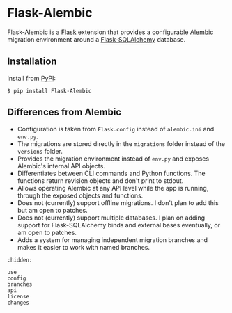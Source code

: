 # Flask-Alembic

Flask-Alembic is a [Flask][] extension that provides a configurable [Alembic][]
migration environment around a [Flask-SQLAlchemy][] database.

[Flask]: https://flask.palletsprojects.com
[Alembic]: https://alembic.sqlalchemy.org
[Flask-SQLAlchemy]: https://flask-sqlalchemy.palletsprojects.com

## Installation

Install from [PyPI][]:

```text
$ pip install Flask-Alembic
```

[PyPI]: https://pypi.org/project/Flask-Alembic

## Differences from Alembic

- Configuration is taken from `Flask.config` instead of `alembic.ini` and
  `env.py`.
- The migrations are stored directly in the `migrations` folder instead of the
  `versions` folder.
- Provides the migration environment instead of `env.py` and exposes Alembic's
  internal API objects.
- Differentiates between CLI commands and Python functions. The functions return
  revision objects and don't print to stdout.
- Allows operating Alembic at any API level while the app is running, through
  the exposed objects and functions.
- Does not (currently) support offline migrations. I don't plan to add this but
  am open to patches.
- Does not (currently) support multiple databases. I plan on adding support for
  Flask-SQLAlchemy binds and external bases eventually, or am open to patches.
- Adds a system for managing independent migration branches and makes it easier
  to work with named branches.

```{toctree}
:hidden:

use
config
branches
api
license
changes
```
